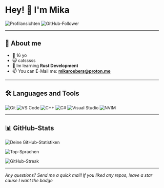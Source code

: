 # Hey! 👋 I'm Mika

![Profilansichten](https://komarev.com/ghpvc/?username=mroeb&color=blueviolet) 
![GitHub-Follower](https://img.shields.io/github/followers/mroeb?label=Follow&style=social)

---

## 🚀 About me

- 🎂 16 yo
- 😺 catsssss
- 🌱 Im learning **Rust Development**
- 📫 You can E-Mail me: **mikaroebers@proton.me**

---

## 🛠️ Languages and Tools

![Git](https://img.shields.io/badge/-Git-F05032?style=flat-square&logo=git&logoColor=white)
![VS Code](https://img.shields.io/badge/-VS%20Code-007ACC?style=flat-square&logo=visual-studio-code&logoColor=white)
![C++](https://img.shields.io/badge/-C++-00599C?style=flat-square&logo=c%2B%2B&logoColor=white)
![C#](https://img.shields.io/badge/-C%23-239120?style=flat-square&logo=c-sharp&logoColor=white)
![Visual Studio](https://img.shields.io/badge/-Visual%20Studio-5C2D91?style=flat-square&logo=visual-studio&logoColor=white)
![NVIM](https://img.shields.io/badge/-NVIM-447dac?style=flat-square&logo=neovim&logoColor=green)

---

## 📊 GitHub-Stats
![Deine GitHub-Statistiken](https://github-readme-stats.vercel.app/api?username=mroeb&show_icons=true&theme=radical)

![Top-Sprachen](https://github-readme-stats.vercel.app/api/top-langs/?username=mroeb&layout=compact&theme=radical)


![GitHub-Streak](https://github-readme-streak-stats.herokuapp.com/?user=mroeb&theme=radical)

---

*Any questions? Send me a quick mail! If you liked any repos, leave a star cause I want the badge*
